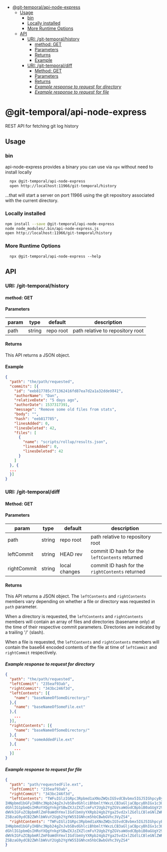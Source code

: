 <!-- START doctoc generated TOC please keep comment here to allow auto update -->
<!-- DON'T EDIT THIS SECTION, INSTEAD RE-RUN doctoc TO UPDATE -->

- [@git-temporal/api-node-express](#git-temporalapi-node-express)
  - [Usage](#usage)
    - [bin](#bin)
    - [Locally installed](#locally-installed)
    - [More Runtime Options](#more-runtime-options)
  - [API](#api)
    - [URI: /git-temporal/history](#uri-git-temporalhistory)
      - [method: GET](#method-get)
      - [Parameters](#parameters)
      - [Returns](#returns)
      - [Example](#example)
    - [URI: /git-temporal/diff](#uri-git-temporaldiff)
      - [Method: GET](#method-get)
      - [Parameters](#parameters-1)
      - [Returns](#returns-1)
      - [_Example response to request for directory_](#_example-response-to-request-for-directory_)
      - [_Example response to request for file_](#_example-response-to-request-for-file_)

<!-- END doctoc generated TOC please keep comment here to allow auto update -->

# @git-temporal/api-node-express

REST API for fetching git log history

## Usage

### bin

api-node-express provides a binary you can use via `npx` without need to install locally

```bash
  npx @git-temporal/api-node-express
  open http://localhost:11966/git-temporal/history
```

...that will start a server on port 11966 using the git repository associated with the current directory.

### Locally installed

```bash
npm install --save @git-temporal/api-node-express
node node_modules/.bin/api-node-express.js
open http://localhost:11966/git-temporal/history
```

### More Runtime Options

```
  npx @git-temporal/api-node-express --help
```

## API

### URI: /git-temporal/history

#### method: GET

#### Parameters

| param | type   | default   | description                      |
| ----- | ------ | --------- | -------------------------------- |
| path  | string | repo root | path relative to repository root |

#### Returns

This API returns a JSON object.

#### Example

```json
{
  "path": "the/path/requested",
  "commits": [{
    "id": "eeb817785c771362416fd87ea7d2a1a32dde9842",
    "authorName": "Dan",
    "relativeDate": "5 days ago",
    "authorDate": 1537317391,
    "message": "Remove some old files from stats",
    "body": "",
    "hash": "eeb817785",
    "linesAdded": 0,
    "linesDeleted": 42,
    "files": [
      {
        "name": "scripts/rollup/results.json",
        "linesAdded": 0,
        "linesDeleted": 42
      }
    ]
  }, {
  ...
  }]
}
```

### URI: /git-temporal/diff

#### Method: GET

#### Parameters

| param       | type   | default       | description                                     |
| ----------- | ------ | ------------- | ----------------------------------------------- |
| path        | string | repo root     | path relative to repository root                |
| leftCommit  | string | HEAD rev      | commit ID hash for the `leftContents` returned  |
| rightCommit | string | local changes | commit ID hash for the `rightContents` returned |

#### Returns

This API returns a JSON object. The `leftContents` and `rightContents` members vary
depending on whether a file or directory was requested in `path` parameter.

When a directory is requested, the `leftContents` and `rightContents` members will contain an
array of files and directories (basename only) at the time of their respective commit parameters.
Directories are indicated by a trailing '/' (slash).

When a file is requested, the `leftContents` and `rightContents` members will contain the
base64 encoded contents of the file at time of `leftCommit` and `rightCommit` respectively.

#### _Example response to request for directory_

```json
{
  "path": "the/path/requested",
  "leftCommit": "235eaf93ab",
  "rightCommit": "343bc246f3d",
  "leftContents": [{
    "name": "baseNameOfSomeDirectory/"
  },{
    "name": "baseNameOfSomeFile.ext"
  },{
    ...
  }],
  "rightContents": [{
    "name": "baseNameOfSomeDirectory/"
  },{
    "name": "someAddedFile.ext"
  },{
    ...
  }]
}
```

#### _Example response to request for file_

```json
{
  "path": "path/requestedFile.ext",
  "leftCommit": "235eaf93ab",
  "rightCommit": "343bc246f3d",
  "leftContents": "TWFuIGlzIGRpc3Rpbmd1aXNoZWQsIG5vdCBvbmx5IGJ5IGhpcyByZWFzb24sIGJ1dCBieSB0aGlz
IHNpbmd1bGFyIHBhc3Npb24gZnJvbSBvdGhlciBhbmltYWxzLCB3aGljaCBpcyBhIGx1c3Qgb2Yg
dGhlIG1pbmQsIHRoYXQgYnkgYSBwZXJzZXZlcmFuY2Ugb2YgZGVsaWdodCBpbiB0aGUgY29udGlu
dWVkIGFuZCBpbmRlZmF0aWdhYmxlIGdlbmVyYXRpb24gb2Yga25vd2xlZGdlLCBleGNlZWRzIHRo
ZSBzaG9ydCB2ZWhlbWVuY2Ugb2YgYW55IGNhcm5hbCBwbGVhc3VyZS4",
  "rightContents": "TWFuIGlzIGRpc3Rpbmd1aXNoZWQsIG5vdCBvbmx5IGJ5IGhpcyByZWFzb24sIGJ1dCBieSB0aGlz
IHNpbmd1bGFyIHBhc3Npb24gZnJvbSBvdGhlciBhbmltYWxzLCB3aGljaCBpcyBhIGx1c3Qgb2Yg
dGhlIG1pbmQsIHRoYXQgYnkgYSBwZXJzZXZlcmFuY2Ugb2YgZGVsaWdodCBpbiB0aGUgY29udGlu
dWVkIGFuZCBpbmRlZmF0aWdhYmxlIGdlbmVyYXRpb24gb2Yga25vd2xlZGdlLCBleGNlZWRzIHRo
ZSBzaG9ydCB2ZWhlbWVuY2Ugb2YgYW55IGNhcm5hbCBwbGVhc3VyZS4"
}
```
